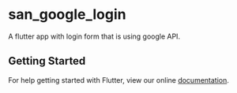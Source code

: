 # san_google_login

A flutter app with login form that is using google API.

## Getting Started

For help getting started with Flutter, view our online
[documentation](https://flutter.io/).
